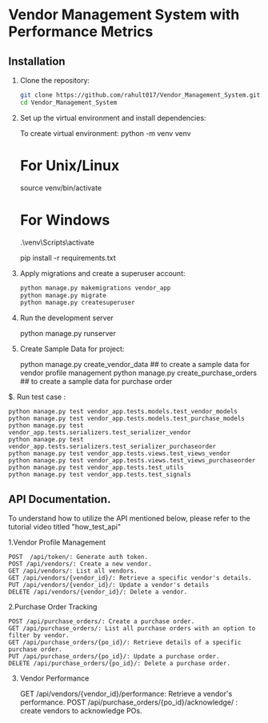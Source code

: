 # Vendor Management System with Performance Metrics

## Installation

1. Clone the repository:

   ```bash
   git clone https://github.com/rahult017/Vendor_Management_System.git
   cd Vendor_Management_System

2. Set up the virtual environment and install dependencies:

    To create virtual environment: python -m venv venv

    # For Unix/Linux
    source venv/bin/activate

    # For Windows
    .\venv\Scripts\activate

    pip install -r requirements.txt

3. Apply migrations and create a superuser account:
   
   ```bash
   python manage.py makemigrations vendor_app
   python manage.py migrate
   python manage.py createsuperuser


4. Run the development server

    python manage.py runserver
   
3. Create Sample Data for project:

    python manage.py create_vendor_data        ## to create a sample data for vendor profile management
    python  manage.py create_purchase_orders   ## to create a sample data for purchase order

$. Run test case :
    
    python manage.py test vendor_app.tests.models.test_vendor_models
    python manage.py test vendor_app.tests.models.test_purchase_models
    python manage.py test vendor_app.tests.serializers.test_serializer_vendor
    python manage.py test vendor_app.tests.serializers.test_serializer_purchaseorder
    python manage.py test vendor_app.tests.views.test_views_vendor
    python manage.py test vendor_app.tests.views.test_views_purchaseorder
    python manage.py test vendor_app.tests.test_utils
    python manage.py test vendor_app.tests.test_signals

## API Documentation.

To understand how to utilize the API mentioned below, please refer to the tutorial video titled "how_test_api" 

1.Vendor Profile Management

    POST  /api/token/: Generate auth token.
    POST /api/vendors/: Create a new vendor.
    GET /api/vendors/: List all vendors.
    GET /api/vendors/{vendor_id}/: Retrieve a specific vendor's details.
    PUT /api/vendors/{vendor_id}/: Update a vendor's details
    DELETE /api/vendors/{vendor_id}/: Delete a vendor.
    

2.Purchase Order Tracking

    POST /api/purchase_orders/: Create a purchase order.
    GET /api/purchase_orders/: List all purchase orders with an option to filter by vendor.
    GET /api/purchase_orders/{po_id}/: Retrieve details of a specific purchase order.
    PUT /api/purchase_orders/{po_id}/: Update a purchase order.
    DELETE /api/purchase_orders/{po_id}/: Delete a purchase order.
    

3. Vendor Performance

    GET /api/vendors/{vendor_id}/performance: Retrieve a vendor's performance.
    POST /api/purchase_orders/{po_id}/acknowledge/ : create vendors to acknowledge POs.
